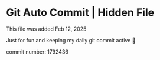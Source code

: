 # Git Auto Commit | Hidden File

This file was added Feb 12, 2025

Just for fun and keeping my daily git commit active 🤪

commit number: 1792436

